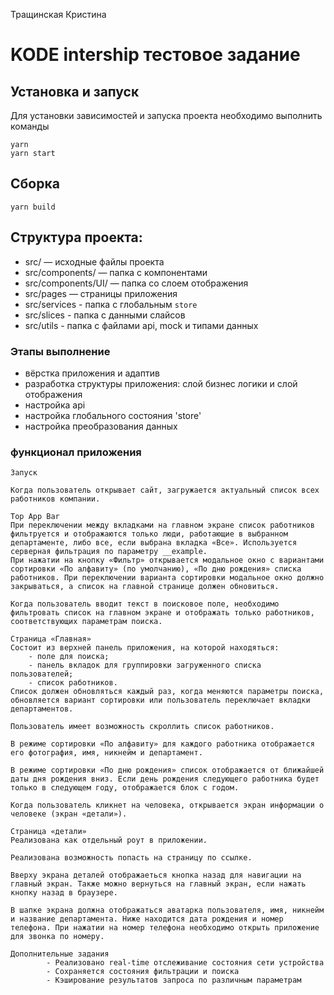 Тращинская Кристина

# KODE intership тестовое задание

## Установка и запуск

Для установки зависимостей и запуска проекта необходимо выполнить команды

```
yarn
yarn start
```

## Сборка

```
yarn build
```

## Структура проекта:

-   src/ — исходные файлы проекта
-   src/components/ — папка с компонентами
-   src/components/UI/ — папка со слоем отображения
-   src/pages — страницы приложения
-   src/services - папка с глобальным `store`
-   src/slices - папка с данными слайсов
-   src/utils - папка с файлами api, mock и типами данных

### Этапы выполнение

-   вёрстка приложения и адаптив
-   разработка структуры приложения: слой бизнес логики и слой отображения
-   настройка api
-   настройка глобального состояния 'store'
-   настройка преобразования данных

### функционал приложения

```
Запуск

Когда пользователь открывает сайт, загружается актуальный список всех работников компании.
```

```
Top App Bar
При переключении между вкладками на главном экране список работников фильтруется и отображаются только люди, работающие в выбранном департаменте, либо все, если выбрана вкладка «Все». Используется серверная фильтрация по параметру __example.
При нажатии на кнопку «Фильтр» открывается модальное окно с вариантами сортировки «По алфавиту» (по умолчанию), «По дню рождения» списка работников. При переключении варианта сортировки модальное окно должно закрываться, а список на главной странице должен обновиться.

Когда пользователь вводит текст в поисковое поле, необходимо фильтровать список на главном экране и отображать только работников, соответствующих параметрам поиска.
```

```
Страница «Главная»
Состоит из верхней панель приложения, на которой находяться:
    - поле для поиска;
    - панель вкладок для группировки загруженного списка пользователей;
    - список работников.
Список должен обновляться каждый раз, когда меняются параметры поиска, обновляется вариант сортировки или пользователь переключает вкладки департаментов.

Пользователь имеет возможность скроллить список работников.

В режиме сортировки «По алфавиту» для каждого работника отображается его фотография, имя, никнейм и департамент.

В режиме сортировки «По дню рождения» список отображается от ближайшей даты дня рождения вниз. Если день рождения следующего работника будет только в следующем году, отображается блок с годом.

Когда пользователь кликнет на человека, открывается экран информации о человеке (экран «детали»).
```

```
Страница «детали»
Реализована как отдельный роут в приложении.

Реализована возможность попасть на страницу по ссылке.

Вверху экрана деталей отображаеться кнопка назад для навигации на главный экран. Также можно вернуться на главный экран, если нажать кнопку назад в браузере.

В шапке экрана должна отображаться аватарка пользователя, имя, никнейм и название департамента. Ниже находится дата рождения и номер телефона. При нажатии на номер телефона необходимо открыть приложение для звонка по номеру.
```

```
Дополнительные задания
        - Реализовано real-time отслеживание состояния сети устройства
        - Сохраняется состояния фильтрации и поиска
        - Кэширование результатов запроса по различным параметрам
```
